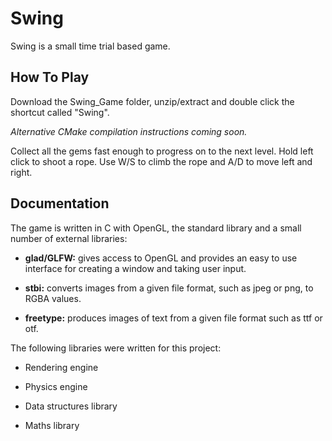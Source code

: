# Swing

Swing is a small time trial based game.

## How To Play

Download the Swing_Game folder, unzip/extract and double click the shortcut called "Swing".

*Alternative CMake compilation instructions coming soon.*

Collect all the gems fast enough to progress on to the next level.  Hold left click to shoot a rope.  Use W/S to climb the rope and A/D to move left and right.

## Documentation

The game is written in C with OpenGL, the standard library and a small number of external libraries:

 - **glad/GLFW:** gives access to OpenGL and provides an easy to use interface for creating a window and taking user input.

 - **stbi:** converts images from a given file format, such as jpeg or png, to RGBA values.

 - **freetype:** produces images of text from a given file format such as ttf or otf.

The following libraries were written for this project:

 - Rendering engine

 - Physics engine

 - Data structures library

 - Maths library
 
